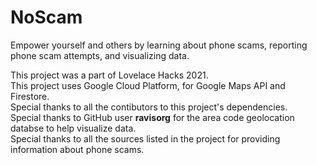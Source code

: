 # NoScam
 Empower yourself and others by learning about phone scams, reporting phone scam attempts, and visualizing data.

 This project was a part of Lovelace Hacks 2021.    
 This project uses Google Cloud Platform, for Google Maps API and Firestore.   
 Special thanks to all the contibutors to this project's dependencies.   
 Special thanks to GitHub user **ravisorg** for the area code geolocation databse to help visualize data.   
 Special thanks to all the sources listed in the project for providing information about phone scams.   
